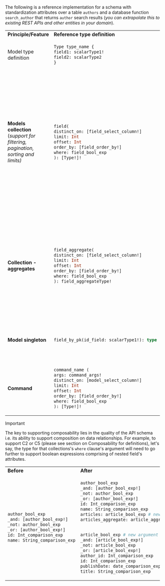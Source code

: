 The following is a reference implementation for a schema with standardization attributes over a table `authors` and a database function `search_author` that returns `author` search results (*you can extrapolate this to existing REST APIs and other entities in your domain*).

<table>
<tr>
<td><b>Principle/Feature</b></td> <td><b>Reference type definition</b></td> <td><b>Example type definition</b></td> <td><b>Example query</b></td>
</tr>

<tr>
<td>
    Model type definition
</td> 
<td>

```graphql
Type type_name {
field1: scalarType1!
field2: scalarType2
}
``` 

</td> 

<td>

```graphql
Type Author {
id: Int!
name: String
}
``` 

</td> 
<td>
NA
</td>
</tr>
<tr>
<td>
    <b>Models collection</b> (<i>support for filtering, pagination, sorting and limits<i>)
</td> 
<td>

```graphql
field(
distinct_on: [field_select_column!]
limit: Int
offset: Int
order_by: [field_order_by!]
where: field_bool_exp
): [Type!]!
``` 
</td> 

<td>

```graphql
author(
distinct_on: [author_select_column!]
limit: Int
offset: Int
order_by: [author_order_by!]
where: author_bool_exp #defined below
): [author!]!

author_bool_exp #argument type defination
_and: [author_bool_exp!]
_not: author_bool_exp
_or: [author_bool_exp!]
id: Int_comparison_exp #defined below
name: String_comparison_exp

Int_comparison_exp #argument type defination
_eq: Int
_gt: Int
_gte: Int
_in: [Int!]
_is_null: Boolean
_lt: Int
_lte: Int
_neq: Int
_nin: [Int!]
``` 

</td> 
<td>

```graphql
query filteredAuthors {
  author(where: {id: {_gt: 100}}, limit: 10) {
    id
    name
  }
}
```

</td>
</tr>

<tr>
<td>
    <b>Collection - aggregates</b>
</td> 
<td>

```graphql
field_aggregate(
distinct_on: [field_select_column!]
limit: Int
offset: Int
order_by: [field_order_by!]
where: field_bool_exp
): field_aggregateType!
``` 
</td> 

<td>

```graphql
author_aggregate(
distinct_on: [author_select_column!]
limit: Int
offset: Int
order_by: [author_order_by!]
where: author_bool_exp
): author_aggregate! #defined below

author_aggregate #argument type defination
aggregate: author_aggregate_fields #defined below
nodes: [author!]!

author_aggregate_fields #argument type defination
avg: author_avg_fields
count(columns: [author_select_column!]distinct: Boolean): Int!
max: author_max_fields
min: author_min_fields
stddev: author_stddev_fields
``` 

</td> 
<td>

```graphql
query filteredAuthorAggregate {
  author_aggregate(where: {name: {_like: " Curie"}}) {
    nodes {
      id
      name
    }
    aggregate {
      count
    }
  }
}
```
</td>
</tr>

<tr>
<td>
    <b>Model singleton</b>
</td> 
<td>

```graphql
field_by_pk(id_field: scalarType1!): type
``` 
</td> 

<td>

```graphql
author_by_pk(id: Int!): author
``` 

</td> 
<td>

```graphql
query author {
  author_by_pk(id: 10) {
    id
    name
  }
}
```

</td>
</tr>

<tr>
<td>
    <b>Command</b>
</td> 
<td>

```graphql
command_name (
args: command_args!
distinct_on: [model_select_column!]
limit: Int
offset: Int
order_by: [field_order_by!]
where: field_bool_exp
): [Type!]!
``` 
</td> 

<td>

```graphql
search_authors(
args: search_authors_args!
distinct_on: [author_select_column!]
limit: Int
offset: Int
order_by: [author_order_by!]
where: author_bool_exp
): [author!]!
``` 

</td> 
<td>

```graphql
query findAuthors {
  search_authors(args: {search: "Einstein"}) {
    id
    name
  }
}
```

</td>
</tr>



</table>

> [!IMPORTANT]  
> The key to supporting composability lies in the quality of the API schema i.e. its ability to support composition on data relationships. For example, to support C2 or C5 (please see section on Composability for definitions), let's say, the type for that collections's `where` clause's argument will need to go further to support boolean expressions comprising of nested field's attributes.

<table>
<tr>
<td><b>Before</b></td><td><b>After</b></td>
</tr>
<tr>
<td>

```graphql
author_bool_exp
_and: [author_bool_exp!]
_not: author_bool_exp
_or: [author_bool_exp!]
id: Int_comparison_exp
name: String_comparison_exp
```

</td>
<td>

```graphql
author_bool_exp
_and: [author_bool_exp!]
_not: author_bool_exp
_or: [author_bool_exp!]
id: Int_comparison_exp
name: String_comparison_exp
articles: article_bool_exp # new argument type
articles_aggregate: article_aggregate_bool_exp # new argument type


article_bool_exp # new argument type definition
_and: [article_bool_exp!]
_not: article_bool_exp
_or: [article_bool_exp!]
author_id: Int_comparison_exp
id: Int_comparison_exp
publishDate: date_comparison_exp
title: String_comparison_exp
```
</td>
</table>
